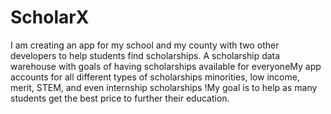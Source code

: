 # ScholarX

I am creating an app for my school and my county with two other developers to help students find scholarships. A scholarship data warehouse with goals of having scholarships available for everyoneMy app accounts for all different types of scholarships minorities, low income, merit, STEM, and even internship scholarships !My goal is to help as many students get the best price to further their education.
